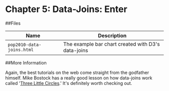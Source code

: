 Chapter 5: Data-Joins: Enter
==========

##Files

Name | Description
---|---------
`pop2010-data-joins.html` | The example bar chart created with D3's data-joins

##More Information

Again, the best tutorials on the web come straight from the godfather himself. Mike Bostock has a really good lesson on how data-joins work called '[Three Little Circles](http://bost.ocks.org/mike/circles/).' It's definitely worth checking out.
